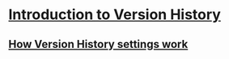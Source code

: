 # [Introduction to Version History](../versioning-overview.md)
## [How Version History settings work](../how-version-history-settings-work.md)